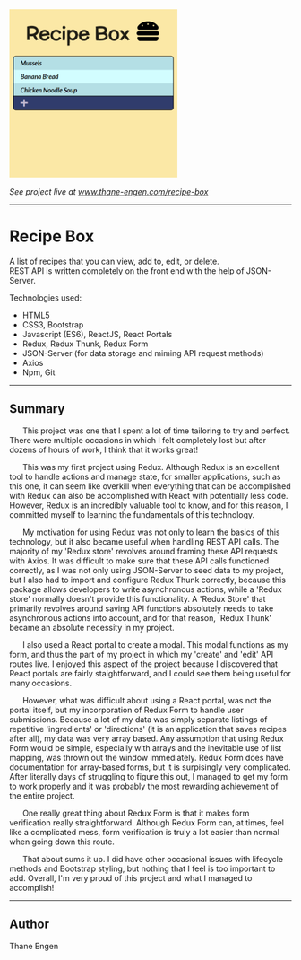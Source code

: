 <img src="./recipe-box.png" width="300" height="300"/>

<i>See project live at <a href="http://thane-engen.com/recipe-box">www.thane-engen.com/recipe-box</a></i>

***

# Recipe Box

A list of recipes that you can view, add to, edit, or delete.<br />
REST API is written completely on the front end with the help of JSON-Server.

Technologies used:

* HTML5
* CSS3, Bootstrap
* Javascript (ES6), ReactJS, React Portals
* Redux, Redux Thunk, Redux Form
* JSON-Server (for data storage and miming API request methods)
* Axios
* Npm, Git

***

## Summary

&nbsp;&nbsp;&nbsp;&nbsp;&nbsp;&nbsp;This project was one that I spent a lot of time tailoring to try and perfect. There were multiple occasions in which I felt completely lost but after dozens of hours of work, I think that it works great!

&nbsp;&nbsp;&nbsp;&nbsp;&nbsp;&nbsp;This was my first project using Redux. Although Redux is an excellent tool to handle actions and manage state, for smaller applications, such as this one, it can seem like overkill when everything that can be accomplished with Redux can also be accomplished with React with potentially less code. However, Redux is an incredibly valuable tool to know, and for this reason, I committed myself to learning the fundamentals of this technology.

&nbsp;&nbsp;&nbsp;&nbsp;&nbsp;&nbsp;My motivation for using Redux was not only to learn the basics of this technology, but it also became useful when handling REST API calls. The majority of my 'Redux store' revolves around framing these API requests with Axios. It was difficult to make sure that these API calls functioned correctly, as I was not only using JSON-Server to seed data to my project, but I also had to import and configure Redux Thunk correctly, because this package allows developers to write asynchronous actions, while a 'Redux store' normally doesn't provide this functionality. A 'Redux Store' that primarily revolves around saving API functions absolutely needs to take asynchronous actions into account, and for that reason, 'Redux Thunk' became an absolute necessity in my project.

&nbsp;&nbsp;&nbsp;&nbsp;&nbsp;&nbsp;I also used a React portal to create a modal. This modal functions as my form, and thus the part of my project in which my 'create' and 'edit' API routes live. I enjoyed this aspect of the project because I discovered that React portals are fairly staightforward, and I could see them being useful for many occasions.

&nbsp;&nbsp;&nbsp;&nbsp;&nbsp;&nbsp;However, what was difficult about using a React portal, was not the portal itself, but my incorporation of Redux Form to handle user submissions. Because a lot of my data was simply separate listings of repetitive 'ingredients' or 'directions' (it is an application that saves recipes after all), my data was very array based. Any assumption that using Redux Form would be simple, especially with arrays and the inevitable use of list mapping, was thrown out the window immediately. Redux Form does have documentation for array-based forms, but it is surpisingly very complicated. After literally days of struggling to figure this out, I managed to get my form to work properly and it was probably the most rewarding achievement of the entire project. 

&nbsp;&nbsp;&nbsp;&nbsp;&nbsp;&nbsp;One really great thing about Redux Form is that it makes form verification really straightforward. Although Redux Form can, at times, feel like a complicated mess, form verification is truly a lot easier than normal when going down this route.

&nbsp;&nbsp;&nbsp;&nbsp;&nbsp;&nbsp;That about sums it up. I did have other occasional issues with lifecycle methods and Bootstrap styling, but nothing that I feel is too important to add. Overall, I'm very proud of this project and what I managed to accomplish! 


***

## Author

Thane Engen